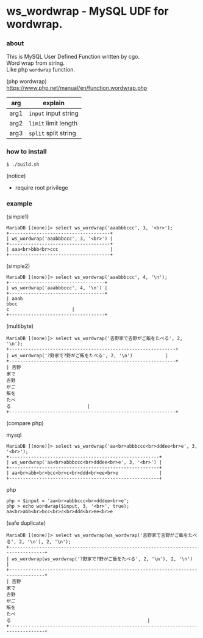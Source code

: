 # ws_wordwrap - MySQL UDF for wordwrap.

### about

This is MySQL User Defined Function written by cgo.  
Word wrap from string.  
Like php `wordwrap` function.  

(php wordwrap)  
https://www.php.net/manual/en/function.wordwrap.php

|arg|explain|
|---|-------|
|arg1|`input` input string|
|arg2|`limit` limit length|
|arg3|`split` split string|

### how to install

    $ ./build.sh

(notice)  

* require root privilege

### example

(simple1)  

    MariaDB [(none)]> select ws_wordwrap('aaabbbccc', 3, '<br>');
    +-------------------------------------+
    | ws_wordwrap('aaabbbccc', 3, '<br>') |
    +-------------------------------------+
    | aaa<br>bbb<br>ccc                   |
    +-------------------------------------+

(simple2)  

    MariaDB [(none)]> select ws_wordwrap('aaabbbccc', 4, '\n');
    +-----------------------------------+
    | ws_wordwrap('aaabbbccc', 4, '\n') |
    +-----------------------------------+
    | aaab
    bbcc
    c                       |
    +-----------------------------------+


(multibyte)

    MariaDB [(none)]> select ws_wordwrap('𠮷野家で𠮷野がご飯をたべる', 2, '\n');
    +-------------------------------------------------------------+
    | ws_wordwrap('?野家で?野がご飯をたべる', 2, '\n')            |
    +-------------------------------------------------------------+
    | 𠮷野
    家で
    𠮷野
    がご
    飯を
    たべ
    る                            |
    +-------------------------------------------------------------+

(compare php)

mysql  

    MariaDB [(none)]> select ws_wordwrap('aa<br>abbbccc<br>dddee<br>e', 3, '<br>');
    +-------------------------------------------------------+
    | ws_wordwrap('aa<br>abbbccc<br>dddee<br>e', 3, '<br>') |
    +-------------------------------------------------------+
    | aa<br>abb<br>bcc<br>c<br>ddd<br>ee<br>e               |
    +-------------------------------------------------------+

php  

    php > $input = 'aa<br>abbbccc<br>dddee<br>e';
    php > echo wordwrap($input, 3, '<br>', true);
    aa<br>abb<br>bcc<br>c<br>ddd<br>ee<br>e

(safe duplicate)

    MariaDB [(none)]> select ws_wordwrap(ws_wordwrap('𠮷野家で𠮷野がご飯をたべる', 2, '\n'), 2, '\n');
    +-----------------------------------------------------------------------------------+
    | ws_wordwrap(ws_wordwrap('?野家で?野がご飯をたべる', 2, '\n'), 2, '\n')            |
    +-----------------------------------------------------------------------------------+
    | 𠮷野
    家で
    𠮷野
    がご
    飯を
    たべ
    る                                                  |
    +-----------------------------------------------------------------------------------+

